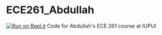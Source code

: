# ECE261_Abdullah
[![Run on Repl.it](https://repl.it/badge/github/NLeRoy917/ECE261_Abdullah)](https://repl.it/github/NLeRoy917/ECE261_Abdullah)
Code for Abdullah's ECE 261 course at IUPUI
